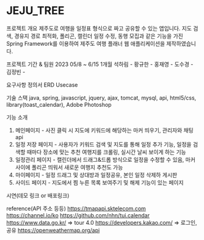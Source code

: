 # JEJU_TREE

프로젝트 개요
제주도로 여행을 일정표 형식으로 짜고 공유할 수 있는 앱입니다.
지도 검색, 경유지 경로 최적화, 폴리곤, 캘린더 일정 수정, 동행 모집과 같은 기능을 가진 Spring Framework를 이용하여 제주도 여행 플래너 웹 애플리케이션을 제작하였습니다.

프로젝트 기간 & 팀원
2023 05/8 ~ 6/15 1개월
석하림 - 
황규한 - 
홍재영 - 
도수경 - 
김정빈 - 

요구사항 정의서
ERD
Usecase


기술 스택
java, spring, javascript, jquery, ajax, tomcat, mysql, 
api, html5/css, library(toast_calendar), Adobe Photoshop


기능 소개
1. 메인페이지 - 사진 클릭 시 지도에 키워드에 해당하는 마커 띄우기, 관리자와 채팅 api
2. 일정 저장 페이지 - 사용자가 키워드 검색 및 지도를 통해 일정 추가 기능, 일정을 검색할 때마다 장소에 맞는 추천 여행지를 크롤링, 실시간 날씨 보이게 하는 기능
3. 일정관리 페이지 - 캘린더에서 드래그&드롭  방식으로 일정을 수정할 수 있음, 마커 사이에 폴리곤 띄워서 새로운 여행지 추천도 가능
4. 마이페이지 - 일정 드래그 및 상대방과 일정공유, 본인 일정 삭제하 게시판
5. 사이드 페이지 - 지도에서 찜 누른 목록 보여주기 및 해제 기능이 있는 페이지
 
 
시연(데모 링크 or 배포링크)
 

reference(API 주소 등등)
https://tmapapi.sktelecom.com
https://channel.io/ko
https://github.com/nhn/tui.calendar
https://www.data.go.kr/    => tour 4.0
https://developers.kakao.com/ => 로그인, 공유
https://openweathermap.org/api

